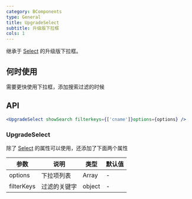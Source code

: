 ```yaml
---
category: BComponents
type: General
title: UpgradeSelect
subtitle: 升级版下拉框
cols: 1
---
```


继承于 [Select](http://igroot.i.coder.com:8001/components/select-cn/) 的升级版下拉框。

## 何时使用

需要更快使用下拉框，添加搜索过滤的时候

## API

```jsx
<UpgradeSelect showSearch filterkeys={['cname']}options={options} />
```

### UpgradeSelect
除了 [Select](http://igroot.i.coder.com:8001/components/select-cn/#Select-props) 的属性可以使用，还添加了下面两个属性

| 参数 | 说明 | 类型 | 默认值 |
| --- | --- | --- | --- |
| options | 下拉项列表 | Array | - |
| filterKeys | 过滤的关键字 | object | - |